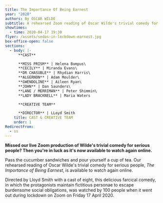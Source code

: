 ```yaml
---
title: The Importance Of Being Earnest
year: "2020"
authors: By OSCAR WILDE
subtitle: A rehearsed Zoom reading of Oscar Wilde's trivial comedy for serious people
showtimes:
  - time: 2020-04-17 19:30
flyer: /assets/sedos-in-lockdown-earnest.jpg
box-office-open: false
sections:
  - body: |-
      **CAST**

      **MISS PRISM** | Helena Bumpus\
      **CECILY** | Miranda Evans\
      **DR CHASUBLE** | Rhydian Harris\
      **ALGERNON** | Adam Moulder\
      **GWENDOLINE** | Aileen Ryan\
      **JOHN** | Dan Saunders\
      **LANE / MERRIMAN** | Peter Shimmin\
      **LADY BRACKNELL** | Maria Waters

      **CREATIVE TEAM**

      **DIRECTOR** | LLoyd Smith
    title: CAST & CREATIVE TEAM
    order: 1
RedirectFrom:
  - ss
---
```

**Missed our live Zoom production of Wilde's trivial comedy for serious people? Then you're in luck as it's now available to watch again online.**

Pass the cucumber sandwiches and pour yourself a cup of tea. Our rehearsed reading of Oscar Wilde's trivial comedy for serious people, *The Importance of Being Earnest*, is available to watch again online. 

Directed by Lloyd Smith with a cast of eight, this delicious farcical comedy, in which the protagonists maintain fictitious personae to escape burdensome social obligations, was watched by 100 people when it went out during lockdown on Zoom on Friday 17 April 2020.